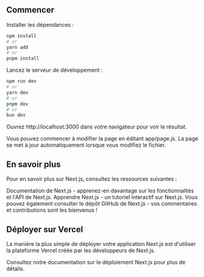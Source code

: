 ## Commencer

Installer les dépendances : 

```bash
npm install
# or
yarn add
# or
pnpm install
```

Lancez le serveur de développement :

```bash
npm run dev
# or
yarn dev
# or
pnpm dev
# or
bun dev
```

Ouvrez http://localhost:3000 dans votre navigateur pour voir le résultat.

Vous pouvez commencer à modifier la page en éditant app/page.js. La page se met à jour automatiquement lorsque vous modifiez le fichier.

## En savoir plus

Pour en savoir plus sur Next.js, consultez les ressources suivantes :

Documentation de Next.js - apprenez-en davantage sur les fonctionnalités et l'API de Next.js.
Apprendre Next.js - un tutoriel interactif sur Next.js.
Vous pouvez également consulter le dépôt GitHub de Next.js - vos commentaires et contributions sont les bienvenus !

## Déployer sur Vercel

La manière la plus simple de déployer votre application Next.js est d'utiliser la plateforme Vercel créée par les développeurs de Next.js.

Consultez notre documentation sur le déploiement Next.js pour plus de détails.
